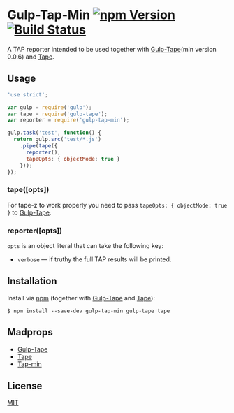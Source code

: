 # Gulp-Tap-Min [![npm Version](https://img.shields.io/npm/v/gulp-tap-min.svg?style=flat-square)](https://www.npmjs.com/package/gulp-tap-min) [![Build Status](https://img.shields.io/travis/Zache/gulp-tap-min.svg?style=flat-square)](https://travis-ci.org/Zache/gulp-tap-min)


A TAP reporter intended to be used together with [Gulp-Tape](https://github.com/yuanqing/gulp-tape)(min version 0.0.6) and [Tape](https://github.com/substack/tape).

## Usage

```js
'use strict';

var gulp = require('gulp');
var tape = require('gulp-tape');
var reporter = require('gulp-tap-min');

gulp.task('test', function() {
  return gulp.src('test/*.js')
    .pipe(tape({
      reporter(),
      tapeOpts: { objectMode: true }
    }));
});
```

### tape([opts]) 

For tape-z to work properly you need to pass `tapeOpts: { objectMode: true }` to [Gulp-Tape](https://github.com/yuanqing/gulp-tape).

### reporter([opts])

`opts` is an object literal that can take the following key:

- `verbose` &mdash; if truthy the full TAP results will be printed.


## Installation

Install via [npm](https://npmjs.com/) (together with [Gulp-Tape](https://github.com/yuanqing/gulp-tape) and [Tape](https://github.com/substack/tape)):

```
$ npm install --save-dev gulp-tap-min gulp-tape tape
```

## Madprops

 - [Gulp-Tape](https://github.com/yuanqing/gulp-tape)
 - [Tape](https://github.com/substack/tape)
 - [Tap-min](https://github.com/gummesson/tap-min)

## License

[MIT](LICENSE.md)